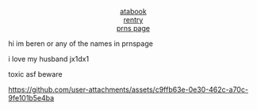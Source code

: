 <p align="center"></p>

<p align="center">
  <a href="https://brandonworks.atabook.org/">atabook</a><br>
  <a href="https://rentry.co/brandonsworks">rentry</a><br>
  <a href="https://en.pronouns.page/@brandonsworks">prns page</a>
</p>

hi im beren or any of the names in prnspage

i love my husband jx1dx1

toxic asf beware



https://github.com/user-attachments/assets/c9ffb63e-0e30-462c-a70c-9fe101b5e4ba




